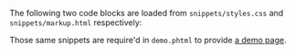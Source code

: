 <!-- scribble-title: Example Post With Embedded Code Snippets -->
<!-- scribble-lede: Showcase a code and embed it in your content along with syntax highlighting-->
<!-- scribble-tags: css responsive -->
<!-- scribble-image: media/css.png -->
<!-- scribble-created: 20110801 -->
<!-- scribble-modified: 20110801 -->
<!-- scribble-publish: 1 -->

The following two code blocks are loaded from `snippets/styles.css` and `snippets/markup.html` respectively:

<!-- scribble-snippet: snippets/styles.css -->
<!-- scribble-snippet: snippets/markup.html -->

Those same snippets are require'd in `demo.phtml` to provide [a demo page](demo/).